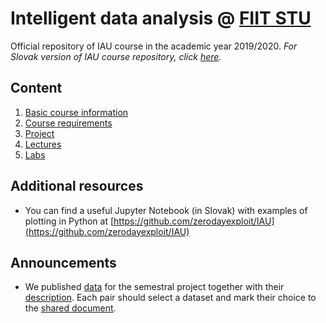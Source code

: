 # Intelligent data analysis @ [FIIT STU](http://www.fiit.stuba.sk)

Official repository of IAU course in the academic year 2019/2020. *For Slovak version of IAU course repository, click [here](../../../).*

## Content

1. [Basic course information](basic-info)
2. [Course requirements](course-requirements)
3. [Project](project)
4. [Lectures](lectures)
5. [Labs](labs)

## Additional resources

* You can find a useful Jupyter Notebook (in Slovak) with examples of plotting in Python at [https://github.com/zerodayexploit/IAU](https://github.com/zerodayexploit/IAU)

## Announcements

- We published [data](https://drive.google.com/drive/folders/1qsPo2LLpPypq9IQZViOZ4rFZg5IA4ccR) for the semestral project together with their [description](project/data-description.md). Each pair should select a dataset and mark their choice to the [shared document](https://docs.google.com/spreadsheets/d/1bbE-VFytMNIdXm6ZYc3Hd1v3kLY_6eSQFxKOUWswotU/edit?usp=sharing).